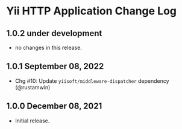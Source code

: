 # Yii HTTP Application Change Log

## 1.0.2 under development

- no changes in this release.

## 1.0.1 September 08, 2022

- Chg #10: Update `yiisoft/middleware-dispatcher` dependency (@rustamwin)

## 1.0.0 December 08, 2021

- Initial release.
